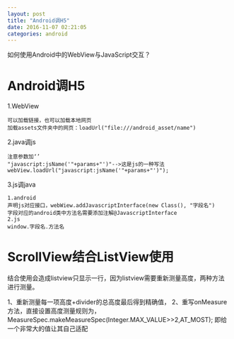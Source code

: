 ```yaml
---
layout: post
title: "Android调H5"
date: 2016-11-07 02:21:05
categories: android
---
```


如何使用Android中的WebView与JavaScript交互？

<!-- more -->

# Android调H5

1.WebView

	可以加载链接，也可以加载本地网页
	加载assets文件夹中的网页：loadUrl("file:///android_asset/name")

2.java调js

	注意参数加‘’
	"javascript:jsName('"+params+"')"-->这是js的一种写法
	webView.loadUrl("javascript:jsName('"+params+"')");

3.js调java

	1.android
	声明js对应接口，webWiew.addJavascriptInterface(new Class(), "字段名")
	字段对应的android类中方法名需要添加注解@JavascriptInterface
	2.js
	window.字段名.方法名

# ScrollView结合ListView使用
	
结合使用会造成listview只显示一行，因为listview需要重新测量高度，两种方法进行测量。

1、重新测量每一项高度+divider的总高度最后得到精确值，
2、重写onMeasure方法，直接设置高度测量规则为，
	MeasureSpec.makeMeasureSpec(Integer.MAX_VALUE>>2,AT_MOST);
即给一个非常大的值让其自己适配

